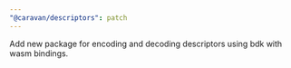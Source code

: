 ```yaml
---
"@caravan/descriptors": patch
---
```


Add new package for encoding and decoding descriptors using bdk with wasm bindings.
